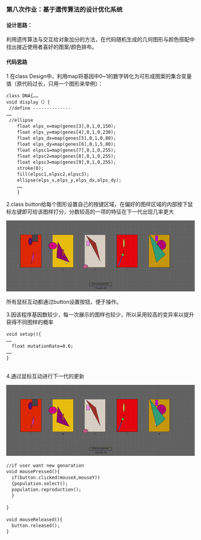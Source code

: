 ### 第八次作业：基于遗传算法的设计优化系统

#### 设计思路：
利用遗传算法与交互给对象加分的方法，在代码随机生成的几何图形与颜色搭配中找出接近使用者喜好的图案/颜色排布。

#### 代码思路
1 在class Design中，利用map将基因中0~1的数字转化为可形成图案的集合变量值（原代码过长，只用一个图形来举例）：

```
class DNA{……
void display（）{
 //define --------------
……
 //ellipse 
    float elps_x=map(genes[3],0,1,0,150);
    float elps_y=map(genes[4],0,1,0,230);
    float elps_dx=map(genes[5],0,1,0,80);
    float elps_dy=map(genes[6],0,1,5,80);
    float elpsc1=map(genes[7],0,1,0,255);
    float elpsc2=map(genes[8],0,1,0,255);
    float elpsc3=map(genes[9],0,1,0,255);
    stroke(0);
    fill(elpsc1,elpsc2,elpsc3);
    ellipse(elps_x,elps_y,elps_dx,elps_dy);
    ……
    }
```

2.class button给每个图形设置自己的按键区域，在偏好的图样区域的内部按下鼠标左键即可给该图样打分，分数较高的一项的特征在下一代出现几率更大

![](https://github.com/alm-adlt/homework/blob/main/image/graphic_design_helper%202021-11-06%2018-56-43%2000_00_05-00_00_13.gif)

所有鼠标互动都通过button设置按钮，便于操作。

3.因该程序基因数较少，每一次展示的图样也较少，所以采用较高的变异率以提升获得不同图样的概率
```
void setup(){
……
  float mutationRate=0.6;
……
}


```
4.通过鼠标互动进行下一代的更新

![](https://github.com/alm-adlt/homework/blob/main/image/graphic_design_helper%202021-11-06%2018-56-43%2000_00_12-00_00_18.gif)

```
//if user want new genaration
void mousePressed(){
  if(button.clicked(mouseX,mouseY))
  {population.select();
  population.reproduction();
  }

}

void mouseReleased(){
  button.released();
}
```




